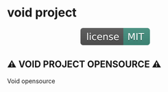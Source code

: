 # void project

<p align="center">
<a href="https://davidbilliere.com"><img src="license.svg" alt="License"></a>
</p>

## :warning: **VOID PROJECT OPENSOURCE** :warning:
Void opensource
